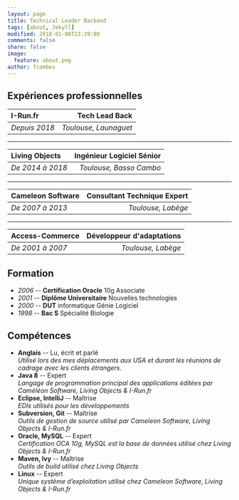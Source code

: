 ```yaml
---
layout: page
title: Technical Leader Backend
tags: [about, Jekyll]
modified: 2018-01-08T23:29:00
comments: false
share: false
image:
  feature: about.png
author: fcombes
---
```

## Expériences professionnelles

| I-Run.fr       | Tech Lead Back               |
|:---------------|-----------------------------:|
| *Depuis 2018*  | *Toulouse, Launaguet*        |

---------------

| Living Objects   | Ingénieur Logiciel Sénior  	|
|:-----------------|-----------------------------:|
| *De 2014 à 2018* | *Toulouse, Basso Cambo*      |

---------------

| Cameleon Software | Consultant Technique Expert	  |
|:------------------|------------------------------:|
| *De 2007 à 2013*  | *Toulouse, Labège*            |

------

| Access-Commerce 	| Développeur d'adaptations     |
|:------------------|------------------------------:|
| *De 2001 à 2007*  | *Toulouse, Labège*            |

## Formation

* *2006* -- **Certification Oracle** 10g Associate
* *2001* -- **Diplôme Universitaire** Nouvelles technologies
* *2000* -- **DUT** informatique Génie Logiciel
* *1998* -- **Bac S** Spécialité Biologie

## Compétences

* **Anglais** -- Lu, écrit et parlé<br/>
*Utilisé lors des mes déplacements aux USA et durant les réunions de cadrage avec les clients étrangers.*
* **Java 8** -- Expert<br/>
*Langage de programmation principal des applications éditées par Caméléon Software, Living Objects & I-Run.fr*
* **Eclipse, IntelliJ** -- Maîtrise<br/>
*EDIs utilisés pour les développements*
* **Subversion, Git** -- Maîtrise<br/>
*Outils de gestion de source utilisé par Cameleon Software, Living Objects & I-Run.fr*
* **Oracle, MySQL** -- Expert<br/>
*Certification OCA 10g, MySQL est la base de données utilisé chez Living Objects & I-Run.fr*
* **Maven, Ivy** -- Maîtrise<br/>
*Outils de build utilisé chez Living Objects*
* **Linux** -- Expert<br/>
*Unique système d’exploitation utilisé chez Cameleon Software, Living Objects & I-Run.fr*
